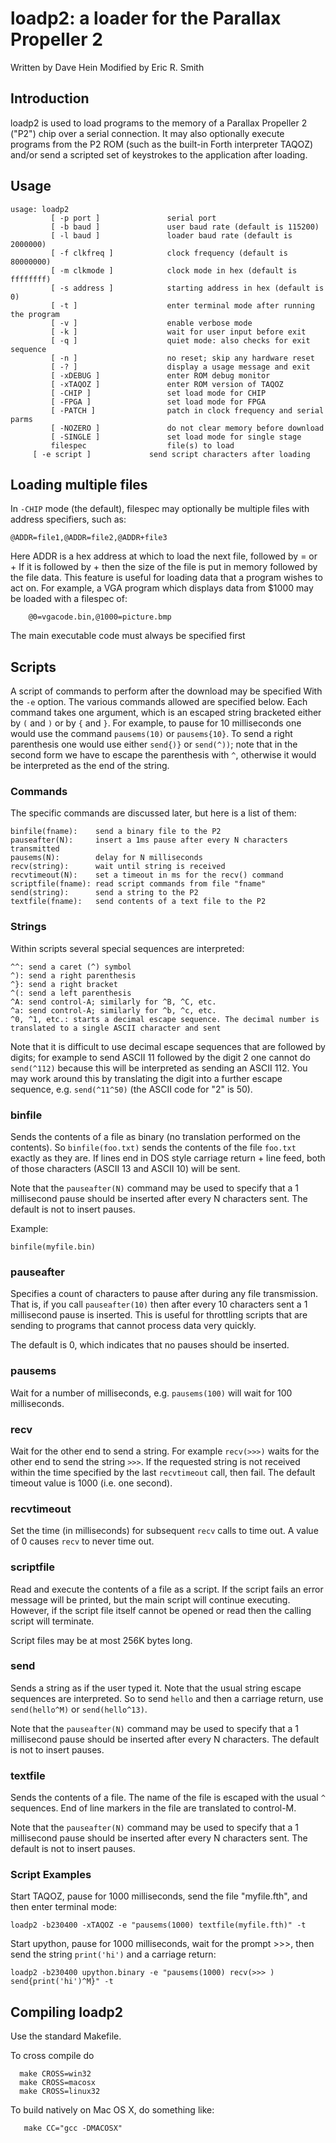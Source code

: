 # loadp2: a loader for the Parallax Propeller 2

Written by Dave Hein
Modified by Eric R. Smith

## Introduction

loadp2 is used to load programs to the memory of a Parallax Propeller 2 ("P2") chip over a serial connection. It may also optionally execute programs from the P2 ROM (such as the built-in Forth interpreter TAQOZ) and/or send a scripted set of keystrokes to the application after loading.

## Usage

```
usage: loadp2
         [ -p port ]               serial port
         [ -b baud ]               user baud rate (default is 115200)
         [ -l baud ]               loader baud rate (default is 2000000)
         [ -f clkfreq ]            clock frequency (default is 80000000)
         [ -m clkmode ]            clock mode in hex (default is ffffffff)
         [ -s address ]            starting address in hex (default is 0)
         [ -t ]                    enter terminal mode after running the program
         [ -v ]                    enable verbose mode
         [ -k ]                    wait for user input before exit
         [ -q ]                    quiet mode: also checks for exit sequence
         [ -n ]                    no reset; skip any hardware reset
         [ -? ]                    display a usage message and exit
         [ -xDEBUG ]               enter ROM debug monitor
         [ -xTAQOZ ]               enter ROM version of TAQOZ
         [ -CHIP ]                 set load mode for CHIP
         [ -FPGA ]                 set load mode for FPGA
         [ -PATCH ]                patch in clock frequency and serial parms
         [ -NOZERO ]               do not clear memory before download
         [ -SINGLE ]               set load mode for single stage
         filespec                  file(s) to load
	 [ -e script ]             send script characters after loading
```

## Loading multiple files

In `-CHIP` mode (the default), filespec may optionally be multiple files with address specifiers, such as:
```
@ADDR=file1,@ADDR=file2,@ADDR+file3
```
Here ADDR is a hex address at which to load the next file, followed by = or +
If it is followed by + then the size of the file is put in memory followed by
the file data. This feature is useful for loading data that a program wishes
to act on. For example, a VGA program which displays data from $1000 may be
loaded with a filespec of:
```
    @0=vgacode.bin,@1000=picture.bmp
```
The main executable code must always be specified first

## Scripts

A script of commands to perform after the download may be specified With the `-e` option. The various commands allowed are specified below. Each command takes one argument, which is an escaped string bracketed either by `(` and `)` or by `{` and `}`. For example, to pause for 10 milliseconds one would use the command `pausems(10)` or `pausems{10}`. To send a right parenthesis one would use either `send{)}` or `send(^))`; note that in the second form we have to escape the parenthesis with `^`, otherwise it would be interpreted as the end of the string.

### Commands

The specific commands are discussed later, but here is a list of them:
```
binfile(fname):    send a binary file to the P2
pauseafter(N):     insert a 1ms pause after every N characters transmitted
pausems(N):        delay for N milliseconds
recv(string):      wait until string is received
recvtimeout(N):    set a timeout in ms for the recv() command
scriptfile(fname): read script commands from file "fname"
send(string):      send a string to the P2
textfile(fname):   send contents of a text file to the P2
```

### Strings

Within scripts several special sequences are interpreted:
```
^^: send a caret (^) symbol
^): send a right parenthesis
^}: send a right bracket
^(: send a left parenthesis
^A: send control-A; similarly for ^B, ^C, etc.
^a: send control-A; similarly for ^b, ^c, etc.
^0, ^1, etc.: starts a decimal escape sequence. The decimal number is translated to a single ASCII character and sent
```
Note that it is difficult to use decimal escape sequences that are followed by digits; for example to send ASCII 11 followed by the digit 2 one cannot do `send(^112)` because this will be interpreted as sending an ASCII 112. You may work around this by translating the digit into a further escape sequence, e.g. `send(^11^50)` (the ASCII code for "2" is 50).

### binfile

Sends the contents of a file as binary (no translation performed on the contents). So `binfile(foo.txt)` sends the contents of the file `foo.txt` exactly as they are. If lines end in DOS style carriage return + line feed, both of those characters (ASCII 13 and ASCII 10) will be sent.

Note that the `pauseafter(N)` command may be used to specify that a 1 millisecond pause should be inserted after every N characters sent. The default is not to insert pauses.

Example:
```
binfile(myfile.bin)
```

### pauseafter

Specifies a count of characters to pause after during any file transmission. That is, if you call `pauseafter(10)` then after every 10 characters sent a 1 millisecond pause is inserted. This is useful for throttling scripts that are sending to programs that cannot process data very quickly.

The default is 0, which indicates that no pauses should be inserted.

### pausems

Wait for a number of milliseconds, e.g. `pausems(100)` will wait for 100 milliseconds.

### recv

Wait for the other end to send a string. For example `recv(>>>)` waits for the other end to send the string `>>>`. If the requested string is not received within the time specified by the last `recvtimeout` call, then fail. The default timeout value is 1000 (i.e. one second).

### recvtimeout

Set the time (in milliseconds) for subsequent `recv` calls to time out. A value of 0 causes `recv` to never time out.

### scriptfile

Read and execute the contents of a file as a script. If the script fails an error message will be printed, but the main script will continue executing. However, if the script file itself cannot be opened or read then the calling script will terminate.

Script files may be at most 256K bytes long.

### send

Sends a string as if the user typed it. Note that the usual string escape sequences are interpreted. So to send `hello` and then a carriage return, use `send(hello^M)` or `send(hello^13)`.

Note that the `pauseafter(N)` command may be used to specify that a 1 millisecond pause should be inserted after every N characters. The default is not to insert pauses.

### textfile

Sends the contents of a file. The name of the file is escaped with the usual `^` sequences. End of line markers in the file are translated to control-M.

Note that the `pauseafter(N)` command may be used to specify that a 1 millisecond pause should be inserted after every N characters sent. The default is not to insert pauses.

### Script Examples

Start TAQOZ, pause for 1000 milliseconds, send the file "myfile.fth", and then enter terminal mode:
```
loadp2 -b230400 -xTAQOZ -e "pausems(1000) textfile(myfile.fth)" -t
```

Start upython, pause for 1000 milliseconds, wait for the prompt >>>, then send the string `print('hi')` and a carriage return:
```
loadp2 -b230400 upython.binary -e "pausems(1000) recv(>>> ) send{print('hi')^M}" -t
```

## Compiling loadp2

Use the standard Makefile.

To cross compile do
```
  make CROSS=win32
  make CROSS=macosx
  make CROSS=linux32
```

To build natively on Mac OS X, do something like:
```
   make CC="gcc -DMACOSX"
```
